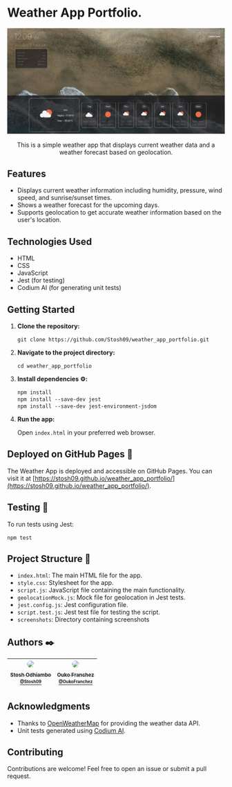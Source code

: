 # Weather App Portfolio.
![Weather App Screenshot](./screenshots/weather_app_screenshot.png)
<p align="center">
  <!-- <img src="https://github.com/Michaelndula/AirBnB_clone/blob/master/65f4a1dd9c51265f49d0.png?raw=true" alt="HolbertonBnB logo">
</p> -->
This is a simple weather app that displays current weather data and a weather forecast based on geolocation.

## Features

- Displays current weather information including humidity, pressure, wind speed, and sunrise/sunset times.
- Shows a weather forecast for the upcoming days.
- Supports geolocation to get accurate weather information based on the user's location.

## Technologies Used

- HTML
- CSS
- JavaScript
- Jest (for testing)
- Codium AI (for generating unit tests)

## Getting Started

1. **Clone the repository:**

   ```
   git clone https://github.com/Stosh09/weather_app_portfolio.git
   ```

2. **Navigate to the project directory:**

   ```
   cd weather_app_portfolio
   ```

3. **Install dependencies :gear::**

   ```
   npm install
   npm install --save-dev jest
   npm install --save-dev jest-environment-jsdom
   ```

4. **Run the app:**

   Open `index.html` in your preferred web browser.

## Deployed on GitHub Pages :page_with_curl:

The Weather App is deployed and accessible on GitHub Pages. You can visit it at [https://stosh09.github.io/weather_app_portfolio/](https://stosh09.github.io/weather_app_portfolio/).

## Testing :straight_ruler:

To run tests using Jest:

```
npm test
```

## Project Structure :file_folder:

- `index.html`: The main HTML file for the app.
- `style.css`: Stylesheet for the app.
- `script.js`: JavaScript file containing the main functionality.
- `geolocationMock.js`: Mock file for geolocation in Jest tests.
- `jest.config.js`: Jest configuration file.
- `script.test.js`: Jest test file for testing the script.
- `screenshots`: Directory containing screenshots

## Authors :black_nib:
| [<img src="https://avatars.githubusercontent.com/u/125689995?v=4" width="110" style="border-radius: 50%"><br><sub>Stosh Odhiambo<br><sup>@Stosh09](https://github.com/Stosh09) | [<img src="https://avatars.githubusercontent.com/u/96543749?v=4" width="110" style="border-radius: 50%"><br><sub>Ouko Franchez<br><sup>@OukoFranchez](https://github.com/OukoFranchez) |
|:----------------------------------------------------------------------------------------------------------------------------------------------------------------:|:--------------------------------------------------------------------------------------------------------------------------------------------------:|

## Acknowledgments

- Thanks to [OpenWeatherMap](https://openweathermap.org/) for providing the weather data API.
- Unit tests generated using [Codium AI](https://codium.ai/).



## Contributing

Contributions are welcome! Feel free to open an issue or submit a pull request.


